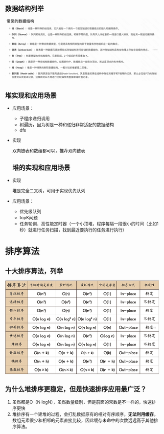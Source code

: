 ## 数据结构列举

![image-20221213190004655](https://raw.githubusercontent.com/tuysss/cloudimg/main/Typora-Notes-images/2022/12/13/99c9f0239cad866ad94d2be7d2762c72-20221213190006-eaef4d.png)

## 堆实现和应用场景

+ 应用场景：

  + 子程序递归调用
  + 树遍历，因为树是一种和递归非常适配的数据结构
  + dfs

+ 实现

  双向链表和数组都可以，推荐双向链表



	## 堆的实现和应用场景

+ 实现

  堆是完全二叉树，可用于实现优先队列

+ 应用场景：

  + 优先级队列
  + topK问题
  + 任务轮训，高性能定时器（一个小顶堆，程序每隔一段很小的时间（比如1秒）就进行任务扫描，找到最近要执行的任务进行执行）



# 排序算法



## 十大排序算法，列举

![img](https://raw.githubusercontent.com/tuysss/cloudimg/main/Typora-Notes-images/2022/12/13/de84d6a1c77576a35e1c457f4b95772b-20221213190151-9f519e.png)



## 为什么堆排序更稳定，但是快速排序应用最广泛？

1. 虽然都是O（N·logN），虽然数量级别，但是前面的常数是不一样的，快速排序更快
2. 堆排序有一个建堆的过程，会打乱数据原有的相对有序顺序。**无法利用缓存**。数组元素很少和相邻的元素直接比较，因此缓存未命中的次数远远高于其他排序算法。

